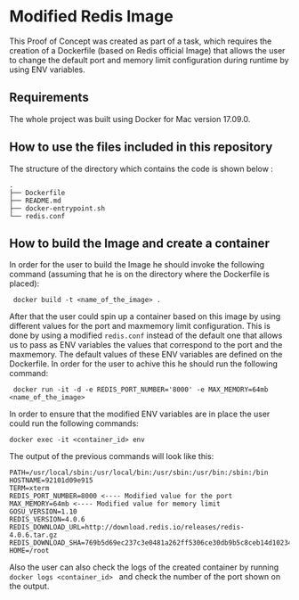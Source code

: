 # Modified Redis Image
This Proof of Concept was created as part of a task, which requires the creation of a Dockerfile (based on Redis official Image) that allows the user to change the default port and memory limit configuration during runtime by using ENV variables.

## Requirements
The whole project was built using Docker for Mac version 17.09.0.

## How to use the files included in this repository
The structure of the directory which contains the code is shown below :


```
.
├── Dockerfile
├── README.md
├── docker-entrypoint.sh
└── redis.conf

```

## How to build the Image and create a container
In order for the user to build the Image he should invoke the following command (assuming that he is on the directory where the Dockerfile is placed):

``` docker build -t <name_of_the_image> .```

After that the user could spin up a container based on this image by using different values for the port and maxmemory limit configuration. This is done by using a modified ``` redis.conf ``` instead of the default one that allows us to pass as ENV variables the values that correspond to the port and the maxmemory. The default values of these ENV variables are defined on the Dockerfile.
In order for the user to achive this he should run the following command:

``` docker run -it -d -e REDIS_PORT_NUMBER='8000' -e MAX_MEMORY=64mb <name_of_the_image>``` 

In order to ensure that the modified ENV variables are in place the user could run the following commands: 

```docker exec -it <container_id> env ```

The output of the previous commands will look like this: 

```
PATH=/usr/local/sbin:/usr/local/bin:/usr/sbin:/usr/bin:/sbin:/bin
HOSTNAME=92101d09e915
TERM=xterm
REDIS_PORT_NUMBER=8000 <---- Modified value for the port
MAX_MEMORY=64mb <---- Modified value for memory limit
GOSU_VERSION=1.10
REDIS_VERSION=4.0.6
REDIS_DOWNLOAD_URL=http://download.redis.io/releases/redis-4.0.6.tar.gz
REDIS_DOWNLOAD_SHA=769b5d69ec237c3e0481a262ff5306ce30db9b5c8ceb14d1023491ca7be5f6fa
HOME=/root
``` 

Also the user can also check the logs of the created container by running ```docker logs <container_id> ``` and check the number of the port shown on the output.